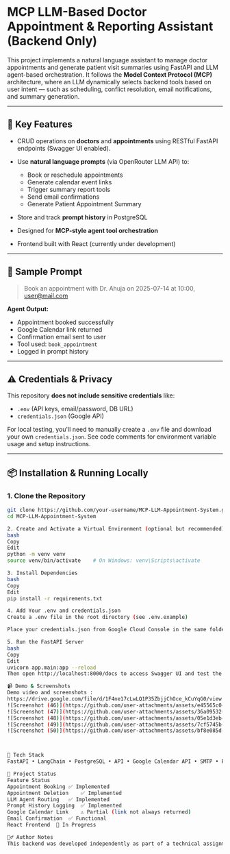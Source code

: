 # MCP LLM-Based Doctor Appointment & Reporting Assistant (Backend Only)

This project implements a natural language assistant to manage doctor appointments and generate patient visit summaries using FastAPI and LLM agent-based orchestration. It follows the **Model Context Protocol (MCP)** architecture, where an LLM dynamically selects backend tools based on user intent — such as scheduling, conflict resolution, email notifications, and summary generation.

---

## 🧠 Key Features

- CRUD operations on **doctors** and **appointments** using RESTful FastAPI endpoints (Swagger UI enabled).
- Use **natural language prompts** (via OpenRouter LLM API) to:
  - Book or reschedule appointments
  - Generate calendar event links
  - Trigger summary report tools
  - Send email confirmations
  - Generate Patient Appointment Summary
  
- Store and track **prompt history** in PostgreSQL
- Designed for **MCP-style agent tool orchestration**
- Frontend built with React (currently under development)

---

## 💬 Sample Prompt

> Book an appointment with Dr. Ahuja on 2025-07-14 at 10:00, user@mail.com

**Agent Output:**
- Appointment booked successfully  
- Google Calendar link returned  
- Confirmation email sent to user  
- Tool used: `book_appointment`  
- Logged in prompt history

---

## ⚠️ Credentials & Privacy

This repository **does not include sensitive credentials** like:
- `.env` (API keys, email/password, DB URL)
- `credentials.json` (Google API)

For local testing, you'll need to manually create a `.env` file and download your own `credentials.json`. See code comments for environment variable usage and setup instructions.

---

## 📦 Installation & Running Locally

### 1. Clone the Repository

```bash
git clone https://github.com/your-username/MCP-LLM-Appointment-System.git
cd MCP-LLM-Appointment-System

2. Create and Activate a Virtual Environment (optional but recommended)
bash
Copy
Edit
python -m venv venv
source venv/bin/activate    # On Windows: venv\Scripts\activate

3. Install Dependencies
bash
Copy
Edit
pip install -r requirements.txt

4. Add Your .env and credentials.json
Create a .env file in the root directory (see .env.example)

Place your credentials.json from Google Cloud Console in the same folder

5. Run the FastAPI Server
bash
Copy
Edit
uvicorn app.main:app --reload
Then open http://localhost:8000/docs to access Swagger UI and test the API endpoints.

📹 Demo & Screenshots
Demo video and screenshots :
https://drive.google.com/file/d/1F4ne17cLwLQ1P35ZbjjChOce_kCuYqG0/view
![Screenshot (46)](https://github.com/user-attachments/assets/e45565c0-eef4-49f8-a476-c9ad45e027fb)
![Screenshot (47)](https://github.com/user-attachments/assets/36a09532-7836-4850-8472-73bad101d951)
![Screenshot (48)](https://github.com/user-attachments/assets/05e1d3eb-f3db-45cc-aa0d-ffeadd221c16)
![Screenshot (49)](https://github.com/user-attachments/assets/7cf5745b-02b9-41bf-ad25-02af29533677)
![Screenshot (50)](https://github.com/user-attachments/assets/bf8e085d-4867-414d-bea5-0ee202497604)



🧩 Tech Stack
FastAPI • LangChain • PostgreSQL • API • Google Calendar API • SMTP • React (upcoming)

📌 Project Status
Feature	Status
Appointment Booking	✅ Implemented
Appointment Deletion	✅ Implemented
LLM Agent Routing	✅ Implemented
Prompt History Logging	✅ Implemented
Google Calendar Link	⚠️ Partial (link not always returned)
Email Confirmation	✅ Functional
React Frontend	🚧 In Progress

🙋‍♂️ Author Notes
This backend was developed independently as part of a technical assignment for an internship evaluation. It allowed me to apply LLM integration, API development, and backend orchestration in a real-world setting. The backend was fully functional at the time of submission; frontend development is currently in progress.
